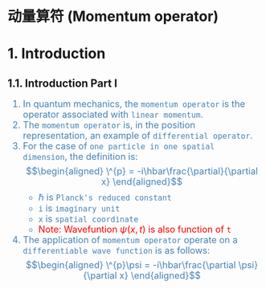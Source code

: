 <!--
 * @Author: Uper 41718895+Hyliu-BUAA@users.noreply.github.com
 * @Date: 2022-07-19 19:04:03
 * @LastEditors: Uper 41718895+Hyliu-BUAA@users.noreply.github.com
 * @LastEditTime: 2022-07-19 19:34:03
 * @FilePath: /Quantum_Mechanics/qm/8.动量算符.md
 * @Description: 这是默认设置,请设置`customMade`, 打开koroFileHeader查看配置 进行设置: https://github.com/OBKoro1/koro1FileHeader/wiki/%E9%85%8D%E7%BD%AE
-->
# 动量算符 (Momentum operator)

# 1. Introduction
## 1.1. Introduction Part I
<font color="steelblue" size="4">

1. In quantum mechanics, the `momentum operator` is the operator associated with `linear momentum`. 
2. The `momentum operator` is, in the position representation, an example of `differential operator`. 
3. For the case of `one particle in one spatial dimension`, the definition is:
$$\begin{aligned}
\^{p} = -i\hbar\frac{\partial}{\partial x}
\end{aligned}$$
    - $\hbar$ is `Planck's reduced constant`
    - `i` is `imaginary unit`
    - `x` is `spatial coordinate`
    - <font color="red" size="4">Note: Wavefuntion $\psi(x, t)$ is also function of `t`</font>
4. The application of `momentum operator` operate on a `differentiable wave function` is as follows:
$$\begin{aligned}
\^{p}\psi = -i\hbar\frac{\partial \psi}{\partial x}
\end{aligned}$$

</font>
